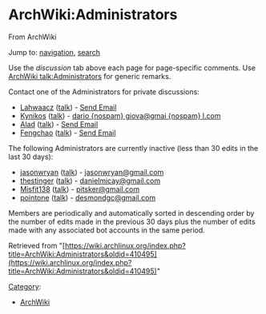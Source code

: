 # ArchWiki:Administrators

From ArchWiki

Jump to: [navigation](#column-one), [search](#searchInput)

Use the _discussion_ tab above each page for page-specific comments. Use [ArchWiki talk:Administrators](/index.php/ArchWiki_talk:Administrators "ArchWiki talk:Administrators") for generic remarks.

Contact one of the Administrators for private discussions:

*   [Lahwaacz](/index.php/User:Lahwaacz "User:Lahwaacz") ([talk](/index.php/User_talk:Lahwaacz "User talk:Lahwaacz")) - [Send Email](/index.php/Special:EmailUser/Lahwaacz "Special:EmailUser/Lahwaacz")
*   [Kynikos](/index.php/User:Kynikos "User:Kynikos") ([talk](/index.php/User_talk:Kynikos "User talk:Kynikos")) - [dario {nospam} giova@gmai {nospam} l.com](/index.php/Special:EmailUser/Kynikos "Special:EmailUser/Kynikos")
*   [Alad](/index.php/User:Alad "User:Alad") ([talk](/index.php/User_talk:Alad "User talk:Alad")) - [Send Email](mailto:alad@archlinux.info)
*   [Fengchao](/index.php/User:Fengchao "User:Fengchao") ([talk](/index.php/User_talk:Fengchao "User talk:Fengchao")) - [Send Email](/index.php/Special:EmailUser/Fengchao "Special:EmailUser/Fengchao")

The following Administrators are currently inactive (less than 30 edits in the last 30 days):

*   [jasonwryan](/index.php/User:Jasonwryan "User:Jasonwryan") ([talk](/index.php/User_talk:Jasonwryan "User talk:Jasonwryan")) - [jasonwryan@gmail.com](/index.php/Special:EmailUser/jasonwryan "Special:EmailUser/jasonwryan")
*   [thestinger](/index.php/User:Thestinger "User:Thestinger") ([talk](/index.php/User_talk:Thestinger "User talk:Thestinger")) - [danielmicay@gmail.com](/index.php/Special:EmailUser/thestinger "Special:EmailUser/thestinger")
*   [Misfit138](/index.php/User:Misfit138 "User:Misfit138") ([talk](/index.php/User_talk:Misfit138 "User talk:Misfit138")) - [pitsker@gmail.com](/index.php/Special:EmailUser/Misfit138 "Special:EmailUser/Misfit138")
*   [pointone](/index.php/User:Pointone "User:Pointone") ([talk](/index.php/User_talk:Pointone "User talk:Pointone")) - [desmondgc@gmail.com](/index.php/Special:EmailUser/pointone "Special:EmailUser/pointone")

Members are periodically and automatically sorted in descending order by the number of edits made in the previous 30 days plus the number of edits made with any associated bot accounts in the same period.

Retrieved from "[https://wiki.archlinux.org/index.php?title=ArchWiki:Administrators&oldid=410495](https://wiki.archlinux.org/index.php?title=ArchWiki:Administrators&oldid=410495)"

[Category](/index.php/Special:Categories "Special:Categories"):

*   [ArchWiki](/index.php/Category:ArchWiki "Category:ArchWiki")